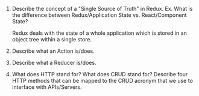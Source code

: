 1. Describe the concept of a "Single Source of Truth" in Redux. 
   Ex. What is the difference between Redux/Application State vs. React/Component State?

      Redux deals with the state of a whole application which is stored in an object tree within a 
      single store.


2. Describe what an Action is/does.



3. Describe what a Reducer is/does.



4. What does HTTP stand for? What does CRUD stand for? Describe four HTTP methods that can be 
   mapped to the CRUD acronym that we use to interface with APIs/Servers.